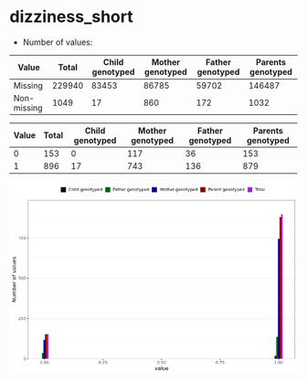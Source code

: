 # dizziness_short
- Number of values:

| Value | Total | Child genotyped | Mother genotyped | Father genotyped | Parents genotyped |
| ----- | ----- | --------------- | ---------------- | ---------------- |---------------- |
| Missing | 229940 | 83453 | 86785 | 59702 | 146487 |
| Non-missing | 1049 | 17 | 860 | 172 | 1032 |

| Value | Total | Child genotyped | Mother genotyped | Father genotyped | Parents genotyped |
| ----- | ----- | --------------- | ---------------- | ---------------- |---------------- |
| 0 | 153 | 0 | 117 | 36 | 153 |
| 1 | 896 | 17 | 743 | 136 | 879 |



![](dizziness_short_n.png)



